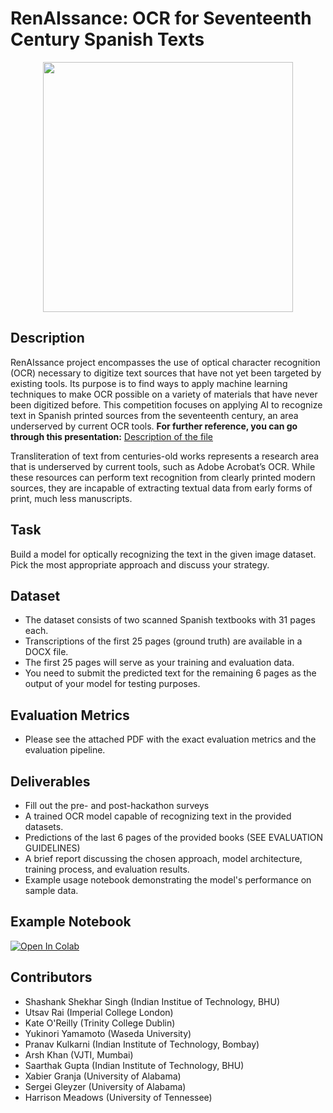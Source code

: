 # RenAIssance: OCR for Seventeenth Century Spanish Texts
<!-- ![coverImage](./cover.webp) -->
<p align="center">
<img src="https://raw.githubusercontent.com/ML4SCI/DeepLearnHackathon/main/NLPRenaissanceChallenge/images/cover.webp" width="400">
</p>

## Description
RenAIssance project encompasses the use of optical character recognition (OCR) necessary to digitize text sources that have not yet been targeted by existing tools. Its purpose is to find ways to apply machine learning techniques to make OCR possible on a variety of materials that have never been digitized before. This competition focuses on applying AI to recognize text in Spanish printed sources from the seventeenth century, an area underserved by current OCR tools. 
**For further reference, you can go through this presentation:** [Description of the file](https://github.com/ML4SCI/DeepLearnHackathon/blob/main/NLPRenaissanceChallenge/data/Hackathon%20training%20-%20print%20irregularities.pptx)
 

Transliteration of text from centuries-old works represents a research area that is underserved by current tools, such as Adobe Acrobat’s OCR. While these resources can perform text recognition from clearly printed modern sources, they are incapable of extracting textual data from early forms of print, much less manuscripts.

## Task
Build a model for optically recognizing the text in the given image dataset. Pick the most appropriate approach and discuss your strategy.

## Dataset
- The dataset consists of two scanned Spanish textbooks with 31 pages each.
- Transcriptions of the first 25 pages (ground truth) are available in a DOCX file.
- The first 25 pages will serve as your training and evaluation data.
- You need to submit the predicted text for the remaining 6 pages as the output of your model for testing purposes.

## Evaluation Metrics
- Please see the attached PDF with the exact evaluation metrics and the evaluation pipeline.

## Deliverables
- Fill out the pre- and post-hackathon surveys
- A trained OCR model capable of recognizing text in the provided datasets.
- Predictions of the last 6 pages of the provided books (SEE EVALUATION GUIDELINES)
- A brief report discussing the chosen approach, model architecture, training process, and evaluation results.
- Example usage notebook demonstrating the model's performance on sample data.

## Example Notebook
[![Open In Colab](https://colab.research.google.com/assets/colab-badge.svg)](https://colab.research.google.com/github/ML4SCI/DeepLearnHackathon/blob/main/NLPRenaissanceChallenge/Sample_Notebook.ipynb)

## Contributors

- Shashank Shekhar Singh (Indian Institue of Technology, BHU)
- Utsav Rai (Imperial College London)
- Kate O'Reilly (Trinity College Dublin)
- Yukinori Yamamoto (Waseda University)
- Pranav Kulkarni (Indian Institute of Technology, Bombay)
- Arsh Khan (VJTI, Mumbai)
- Saarthak Gupta (Indian Institute of Technology, BHU)
- Xabier Granja (University of Alabama)
- Sergei Gleyzer (University of Alabama)
- Harrison Meadows (University of Tennessee)
